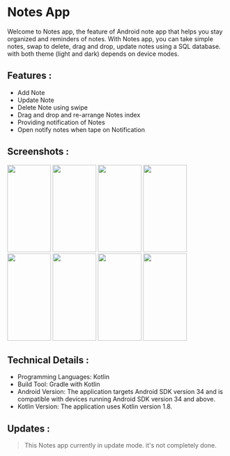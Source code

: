 # Notes App

Welcome to Notes app, the feature of Android note app that helps you stay organized and reminders of notes. With Notes app, you can take simple notes, swap to delete, drag and drop, update notes using a SQL database. with both theme (light and dark) depends on device modes. 

## Features :
* Add Note
* Update Note
* Delete Note using swipe
* Drag and drop and re-arrange Notes index
* Providing notification of Notes
* Open notify notes when tape on Notification

## Screenshots :

<img src="https://github.com/VasantDave/Notes_app/assets/142881259/874ada68-5253-42f7-bddd-f9f0b0bd5dd9" width="100" height="200">
<img src="https://github.com/VasantDave/Notes_app/assets/142881259/77e8d55c-171f-4234-b05f-ae1da3d81665" width="100" height="200">
<img src="https://github.com/VasantDave/Notes_app/assets/142881259/32f62690-9234-4911-a05c-8e78b459c877" width="100" height="200">
<img src="https://github.com/VasantDave/Notes_app/assets/142881259/73155771-d8f0-4d88-a972-ac60b15c6a77" width="100" height="200">
<img src="https://github.com/VasantDave/Notes_app/assets/142881259/9df70f4d-269a-443a-8982-15777bcc8afd" width="100" height="200">
<img src="https://github.com/VasantDave/Notes_app/assets/142881259/343efef9-a374-4479-8360-c7547ad96621" width="100" height="200">
<img src="https://github.com/VasantDave/Notes_app/assets/142881259/749eb099-4256-449c-9de3-c78837206eeb" width="100" height="200">
<img src="https://github.com/VasantDave/Notes_app/assets/142881259/4d955c66-9937-4658-b583-d4894a03242e" width="100" height="200">

## Technical Details :
* Programming Languages: Kotlin
* Build Tool: Gradle with Kotlin
* Android Version: The application targets Android SDK version 34 and is compatible with devices running Android SDK version 34 and above.
* Kotlin Version: The application uses Kotlin version 1.8.

## Updates :
> This Notes app currently in update mode. it's not completely done.

